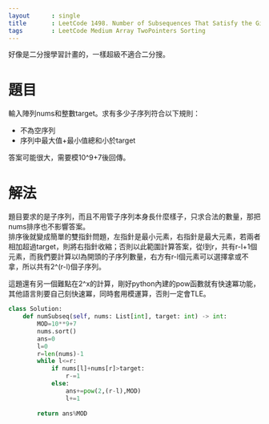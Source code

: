 ```yaml
--- 
layout      : single
title       : LeetCode 1498. Number of Subsequences That Satisfy the Given Sum Condition
tags        : LeetCode Medium Array TwoPointers Sorting
---
```

好像是二分搜學習計畫的，一樣超級不適合二分搜。

# 題目
輸入陣列nums和整數target。求有多少子序列符合以下規則：  
- 不為空序列  
- 序列中最大值+最小值總和小於target  

答案可能很大，需要模10^9+7後回傳。

# 解法
題目要求的是子序列，而且不用管子序列本身長什麼樣子，只求合法的數量，那把nums排序也不影響答案。  
排序後就變成簡單的雙指針問題，左指針是最小元素，右指針是最大元素，若兩者相加超過target，則將右指針收縮；否則以此範圍計算答案，從l到r，共有r-l+1個元素，而我們要計算以l為開頭的子序列數量，右方有r-l個元素可以選擇拿或不拿，所以共有2^(r-l)個子序列。

這題還有另一個難點在2^x的計算，剛好python內建的pow函數就有快速冪功能，其他語言則要自己刻快速冪，同時套用模運算，否則一定會TLE。

```python
class Solution:
    def numSubseq(self, nums: List[int], target: int) -> int:
        MOD=10**9+7
        nums.sort()
        ans=0
        l=0
        r=len(nums)-1
        while l<=r:
            if nums[l]+nums[r]>target:
                r-=1
            else:
                ans+=pow(2,(r-l),MOD)
                l+=1
                
        return ans%MOD
```
